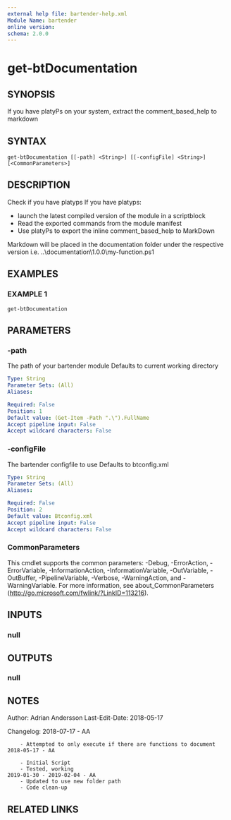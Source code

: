 ```yaml
---
external help file: bartender-help.xml
Module Name: bartender
online version:
schema: 2.0.0
---
```


# get-btDocumentation

## SYNOPSIS
If you have platyPs on your system, extract the comment_based_help to markdown

## SYNTAX

```
get-btDocumentation [[-path] <String>] [[-configFile] <String>] [<CommonParameters>]
```

## DESCRIPTION
Check if you have platyps
If you have platyps:
 - launch the latest compiled version of the module in a scriptblock
 - Read the exported commands from the module manifest
 - Use platyPs to export the inline comment_based_help to MarkDown

 Markdown will be placed in the documentation folder under the respective version
 i.e.
..\documentation\1.0.0\my-function.ps1

## EXAMPLES

### EXAMPLE 1
```
get-btDocumentation
```

## PARAMETERS

### -path
The path of your bartender module
Defaults to current working directory

```yaml
Type: String
Parameter Sets: (All)
Aliases:

Required: False
Position: 1
Default value: (Get-Item -Path ".\").FullName
Accept pipeline input: False
Accept wildcard characters: False
```

### -configFile
The bartender configfile to use
Defaults to btconfig.xml

```yaml
Type: String
Parameter Sets: (All)
Aliases:

Required: False
Position: 2
Default value: Btconfig.xml
Accept pipeline input: False
Accept wildcard characters: False
```

### CommonParameters
This cmdlet supports the common parameters: -Debug, -ErrorAction, -ErrorVariable, -InformationAction, -InformationVariable, -OutVariable, -OutBuffer, -PipelineVariable, -Verbose, -WarningAction, and -WarningVariable.
For more information, see about_CommonParameters (http://go.microsoft.com/fwlink/?LinkID=113216).

## INPUTS

### null
## OUTPUTS

### null
## NOTES
Author: Adrian Andersson
Last-Edit-Date: 2018-05-17


Changelog:
    2018-07-17 - AA
        
        - Attempted to only execute if there are functions to document
    2018-05-17 - AA
        
        - Initial Script
        - Tested, working
    2019-01-30 - 2019-02-04 - AA
        - Updated to use new folder path
        - Code clean-up

## RELATED LINKS
